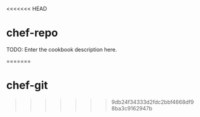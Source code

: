 <<<<<<< HEAD
# chef-repo

TODO: Enter the cookbook description here.

=======
# chef-git
>>>>>>> 9db24f34333d2fdc2bbf4668df98ba3c9162947b
